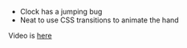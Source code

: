 - Clock has a jumping bug
- Neat to use CSS transitions to animate the hand

Video is [here](https://www.youtube.com/watch?v=xu87YWbr4X0)
